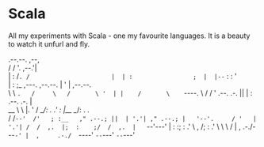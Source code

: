 Scala
=====

All my experiments with Scala - one my favourite languages. It is a beauty to watch it unfurl and fly.



 .--.--.                           ,--,                
 /  /    '.                       ,--.'|                
|  :  /`. /                       |  | :                
;  |  |--`                        :  : '                
|  :  ;_       ,---.     ,--.--.  |  ' |     ,--.--.    
 \  \    `.   /     \   /       \ '  | |    /       \   
  `----.   \ /    / '  .--.  .-. ||  | :   .--.  .-. |  
  __ \  \  |.    ' /    \__\/: . .'  : |__  \__\/: . .  
 /  /`--'  /'   ; :__   ," .--.; ||  | '.'| ," .--.; |  
'--'.     / '   | '.'| /  /  ,.  |;  :    ;/  /  ,.  |  
  `--'---'  |   :    :;  :   .'   \  ,   /;  :   .'   \ 
             \   \  / |  ,     .-./---`-' |  ,     .-./ 
              `----'   `--`---'            `--`---'     
              
              
              
